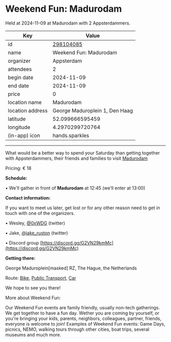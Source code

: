 # Weekend Fun: Madurodam
Held at 2024-11-09 at Madurodam with 2 Appsterdammers.
        
|Key|Value
|---|---|
|id|[298104085](https://www.meetup.com/appsterdam/events/298104085/)|
|name|Weekend Fun: Madurodam|
|organizer|Appsterdam|
|attendees|2|
|begin date|2024-11-09|
|end date|2024-11-09|
|price|0|
|location name|Madurodam|
|location address|George Maduroplein 1, Den Haag|
|latitude|52.099666595459|
|longitude|4.2970299720764|
|(in-app) icon|hands.sparkles|

---

What would be a better way to spend your Saturday than getting together with Appsterdammers, their friends and families to visit [Madurodam](https://www.madurodam.nl/en)

Pricing: € 18

**Schedule:**

• We'll gather in front of **Madurodam** at 12:45 (we’ll enter at 13:00)

**Contact information:**

If you want to meet us later, get lost or for any other reason need to get in touch with one of the organizers.

• Wesley, [@0xWDG](http://twitter.com/0xWDG/) (twitter)

• Jake, [@jake_ruston](http://twitter.com/jake_ruston/) (twitter)

• Discord group [https://discord.gg/G2VN29kmMc](https://discord.gg/G2VN29kmMc)

**Getting there:**

George Maduroplein[masked] RZ, The Hague, the Netherlands

Route: [Bike](http://maps.apple.com/?daddr=George%20Maduroplein%201%202584%20RZ%2C%20The%20Hague%2C%20the%20Netherlands&amp;amp;t=m&amp;amp;dirflg=b), [Public Transport](http://maps.apple.com/?daddr=George%20Maduroplein%201%202584%20RZ%2C%20The%20Hague%2C%20the%20Netherlands&amp;amp;t=m&amp;amp;dirflg=r), [Car](http://maps.apple.com/?daddr=George%20Maduroplein%201%202584%20RZ%2C%20The%20Hague%2C%20the%20Netherlands&amp;amp;t=m&amp;amp;dirflg=d)

We hope to see you there!

More about Weekend Fun:

Our Weekend Fun events are family friendly, usually non-tech gatherings. We get together to have a fun day. Wether you are coming by yourself, or you're bringing your kids, parents, neighbors, colleagues, partner, friends, everyone is welcome to join! Examples of Weekend Fun events: Game Days, picnics, NEMO, walking tours through other cities, boat trips, several museums and much more. 
